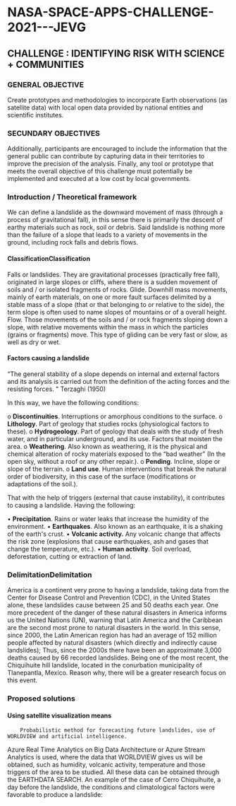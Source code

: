 # NASA-SPACE-APPS-CHALLENGE-2021---JEVG

##  					**CHALLENGE** : IDENTIFYING RISK WITH SCIENCE + COMMUNITIES

### GENERAL OBJECTIVE
Create prototypes and methodologies to incorporate Earth observations (as satellite data) with local open data provided by national entities and scientific institutes. 
### SECUNDARY OBJECTIVES
Additionally, participants are encouraged to include the information that the general public can contribute by capturing data in their territories to improve the precision of the analysis. 
Finally, any tool or prototype that meets the overall objective of this challenge must potentially be implemented and executed at a low cost by local governments.
### Introduction / Theoretical framework
We can define a landslide as the downward movement of mass (through a process of gravitational fall), in this sense there is primarily the descent of earthy materials such as rock, soil or debris. Said landslide is nothing more than the failure of a slope that leads to a variety of movements in the ground, including rock falls and debris flows.
#### ClassificationClassification
Falls or landslides. They are gravitational processes (practically free fall), originated in large slopes or cliffs, where there is a sudden movement of soils and / or isolated fragments of rocks.
Glide. Downhill mass movements, mainly of earth materials, on one or more fault surfaces delimited by a stable mass of a slope (that or that belonging to or relative to the side), the term slope is often used to name slopes of mountains or of a overall height.
Flow. Those movements of the soils and / or rock fragments sloping down a slope, with relative movements within the mass in which the particles (grains or fragments) move. This type of gliding can be very fast or slow, as well as dry or wet.
#### Factors causing a landslide
 “The general stability of a slope depends on internal and external factors and its analysis is carried out from the definition of the acting forces and the resisting forces. "
Terzaghi (1950)


 In this way, we have the following conditions:
 
o	**Discontinuities**. Interruptions or amorphous conditions to the surface.
o	**Lithology**. Part of geology that studies rocks (physiological factors to these).
o	**Hydrogeology**. Part of geology that deals with the study of fresh water, and in particular underground, and its use. Factors that moisten the area.
o	**Weathering**. Also known as weathering, it is the physical and chemical alteration of rocky materials exposed to the “bad weather” (In the open sky, without a roof or any other repair.).
o	**Pending**. Incline, slope or slope of the terrain.
o	**Land use**. Human interventions that break the natural order of biodiversity, in this case of the surface (modifications or adaptations of the soil.).

That with the help of triggers (external that cause instability), it contributes to causing a landslide. Having the following:

•	**Precipitation**. Rains or water leaks that increase the humidity of the environment.
•	**Earthquakes**. Also known as an earthquake, it is a shaking of the earth's crust.
•	**Volcanic activity.** Any volcanic change that affects the risk zone (explosions that cause earthquakes, ash and gases that change the temperature, etc.).
•	**Human activity**. Soil overload, deforestation, cutting or extraction of land.

### DelimitationDelimitation
America is a continent very prone to having a landslide, taking data from the Center for Disease Control and Prevention (CDC), in the United States alone, these landslides cause between 25 and 50 deaths each year. One more precedent of the danger of these natural disasters in America informs us the United Nations (UN), warning that Latin America and the Caribbean are the second most prone to natural disasters in the world.
In this sense, since 2000, the Latin American region has had an average of 152 million people affected by natural disasters (which directly and indirectly cause landslides); Thus, since the 2000s there have been an approximate 3,000 deaths caused by 66 recorded landslides. Being one of the most recent, the Chiquihuite hill landslide, located in the conurbation municipality of Tlanepantla, Mexico. Reason why, there will be a greater research focus on this event.

### Proposed solutions

#### Using satellite visualization means
		Probabilistic method for forecasting future landslides, use of WORLDVIEW and artificial intelligence.

Azure Real Time Analytics on Big Data Architecture or Azure Stream Analytics is used, where the data that WORLDVIEW gives us will be obtained, such as humidity, volcanic activity, temperature and those triggers of the area to be studied. All these data can be obtained through the EARTHDATA SEARCH.
An example of the case of Cerro Chiquihuite, a day before the landslide, the conditions and climatological factors were favorable to produce a landslide:

